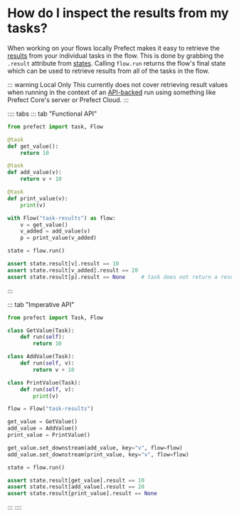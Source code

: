 # How do I inspect the results from my tasks?

When working on your flows locally Prefect makes it easy to retrieve the [results](/core/concepts/results.html) from your individual tasks in the flow. This is done by grabbing the `.result` attribute from [states](/core/concepts/states.html). Calling `flow.run` returns the flow's final state which can be used to retrieve results from all of the tasks in the flow.

::: warning Local Only
This currently does not cover retrieving result values when running in the context of an [API-backed](/orchestration/) run using something like Prefect Core's server or Prefect Cloud.
:::

:::: tabs
::: tab "Functional API"
```python
from prefect import task, Flow

@task
def get_value():
    return 10

@task
def add_value(v):
    return v + 10

@task
def print_value(v):
    print(v)

with Flow("task-results") as flow:
    v = get_value()
    v_added = add_value(v)
    p = print_value(v_added)

state = flow.run()

assert state.result[v].result == 10
assert state.result[v_added].result == 20
assert state.result[p].result == None     # task does not return a result
```
:::

::: tab "Imperative API"
```python
from prefect import Task, Flow

class GetValue(Task):
    def run(self):
        return 10

class AddValue(Task):
    def run(self, v):
        return v + 10

class PrintValue(Task):
    def run(self, v):
        print(v)

flow = Flow("task-results")

get_value = GetValue()
add_value = AddValue()
print_value = PrintValue()

get_value.set_downstream(add_value, key="v", flow=flow)
add_value.set_downstream(print_value, key="v", flow=flow)

state = flow.run()

assert state.result[get_value].result == 10
assert state.result[add_value].result == 20
assert state.result[print_value].result == None
```
:::
::::